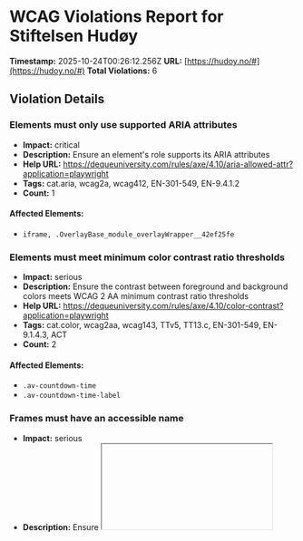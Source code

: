 # WCAG Violations Report for Stiftelsen Hudøy

**Timestamp:** 2025-10-24T00:26:12.256Z
**URL:** [https://hudoy.no/#](https://hudoy.no/#)
**Total Violations:** 6

## Violation Details

### Elements must only use supported ARIA attributes

- **Impact:** critical
- **Description:** Ensure an element's role supports its ARIA attributes
- **Help URL:** https://dequeuniversity.com/rules/axe/4.10/aria-allowed-attr?application=playwright
- **Tags:** cat.aria, wcag2a, wcag412, EN-301-549, EN-9.4.1.2
- **Count:** 1

#### Affected Elements:

- `iframe, .OverlayBase_module_overlayWrapper__42ef25fe`

### Elements must meet minimum color contrast ratio thresholds

- **Impact:** serious
- **Description:** Ensure the contrast between foreground and background colors meets WCAG 2 AA minimum contrast ratio thresholds
- **Help URL:** https://dequeuniversity.com/rules/axe/4.10/color-contrast?application=playwright
- **Tags:** cat.color, wcag2aa, wcag143, TTv5, TT13.c, EN-301-549, EN-9.1.4.3, ACT
- **Count:** 2

#### Affected Elements:

- `.av-countdown-time`
- `.av-countdown-time-label`

### Frames must have an accessible name

- **Impact:** serious
- **Description:** Ensure <iframe> and <frame> elements have an accessible name
- **Help URL:** https://dequeuniversity.com/rules/axe/4.10/frame-title?application=playwright
- **Tags:** cat.text-alternatives, wcag2a, wcag412, section508, section508.22.i, TTv5, TT12.d, EN-301-549, EN-9.4.1.2
- **Count:** 1

#### Affected Elements:

- `iframe`

### Heading levels should only increase by one

- **Impact:** moderate
- **Description:** Ensure the order of headings is semantically correct
- **Help URL:** https://dequeuniversity.com/rules/axe/4.10/heading-order?application=playwright
- **Tags:** cat.semantics, best-practice
- **Count:** 3

#### Affected Elements:

- `.classic-quote-left > h6`
- `.post-entry-8063 > .slide-content > .entry-content-header > .slide-entry-title.entry-title[itemprop="headline"]`
- `#nav_menu-2 > .widgettitle`

### Links must have discernible text

- **Impact:** serious
- **Description:** Ensure links have discernible text
- **Help URL:** https://dequeuniversity.com/rules/axe/4.10/link-name?application=playwright
- **Tags:** cat.name-role-value, wcag2a, wcag244, wcag412, section508, section508.22.a, TTv5, TT6.a, EN-301-549, EN-9.2.4.4, EN-9.4.1.2, ACT
- **Count:** 13

#### Affected Elements:

- `a[href$="ferdernasjonalpark.no/"]`
- `.avia-builder-el-39 > .avia-image-container-inner > .avia-image-overlay-wrap > .avia_image[rel="noopener noreferrer"][target="_blank"]`
- `a[href$="bufdir.no/"]`
- `a[href$="bergesenstiftelsen.no/"]`
- `a[href$="eckbos-legat.no/"]`
- `.avia-builder-el-48 > .avia-image-container-inner > .avia-image-overlay-wrap > .avia_image[rel="noopener noreferrer"][target="_blank"]`
- `a[href$="scheibler.no/"]`
- `.avia-builder-el-52 > .avia-image-container-inner > .avia-image-overlay-wrap > .avia_image[rel="noopener noreferrer"][target="_blank"]`
- `.avia-builder-el-54 > .avia-image-container-inner > .avia-image-overlay-wrap > .avia_image[rel="noopener noreferrer"][target="_blank"]`
- `.avia-builder-el-56 > .avia-image-container-inner > .avia-image-overlay-wrap > .avia_image[rel="noopener noreferrer"][target="_blank"]`
- `div:nth-child(1) > .alignleft[rel="noopener"][target="_blank"]`
- `div:nth-child(2) > .alignleft[rel="noopener"][target="_blank"]`
- `p > .alignleft[rel="noopener"][target="_blank"]`

### All page content should be contained by landmarks

- **Impact:** moderate
- **Description:** Ensure all page content is contained by landmarks
- **Help URL:** https://dequeuniversity.com/rules/axe/4.10/region?application=playwright
- **Tags:** cat.keyboard, best-practice
- **Count:** 26

#### Affected Elements:

- `iframe, .FocusTarget_module_focusTarget__abd564d5`
- `iframe, .VolumeControl_module_volumeControl__02ffae11`
- `iframe, a`
- `.active-slide.slide-entry-wrap`
- `#after_section_3 > .container > .template-page.content.av-content-full > .post-entry-type-page.post-entry-330.post-entry > .entry-content-wrapper.clearfix > .av_textblock_section`
- `.post-entry-8063 > .slide-content > .entry-content-header > .slide-entry-title.entry-title[itemprop="headline"]`
- `.post-entry-6343 > .slide-content > .entry-content-header > .slide-entry-title.entry-title[itemprop="headline"]`
- `.post-entry-7574 > .slide-content > .entry-content-header > .slide-entry-title.entry-title[itemprop="headline"]`
- `.av-rotator-text-single-4`
- `#av_section_6 > .container > .template-page.content.av-content-full > .post-entry-type-page.post-entry-330.post-entry > .entry-content-wrapper.clearfix > .flex_column_table.av-equal-height-column-flextable.-flextable`
- `.avia-builder-el-33`
- `.container:nth-child(2) > .first.el_before_av_one_fifth.av_one_fifth`
- `.el_after_av_one_fifth.el_before_av_one_fifth.av_one_fifth:nth-child(2)`
- `.el_after_av_one_fifth.el_before_av_one_fifth.av_one_fifth:nth-child(3)`
- `.el_after_av_one_fifth.el_before_av_one_fifth.av_one_fifth:nth-child(4)`
- `a[rel="noopener"][target="_blank"]:nth-child(3)`
- `a[rel="noopener"][target="_blank"]:nth-child(2)`
- `#design-by-netpower`
- `.gt-current-lang`
- `a[title="English"]`
- `a[title="Arabic"]`
- `a[title="Somali"]`
- `a[title="Urdu"]`
- `a[title="Tamil"]`
- `a[title="Polish"]`
- `a[title="Ukrainian"]`
